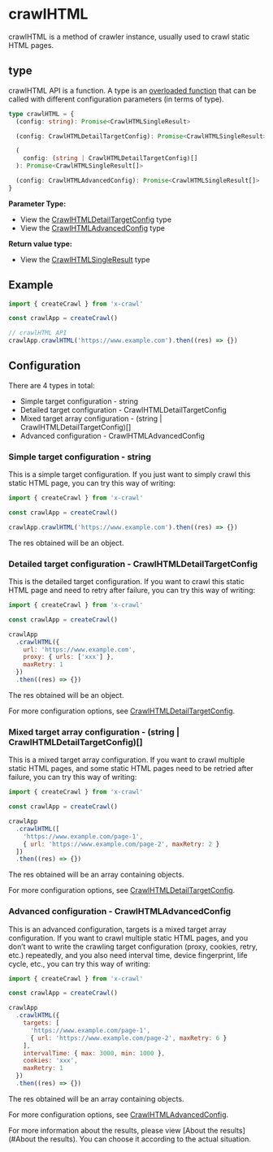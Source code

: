 # crawlHTML

crawlHTML is a method of crawler instance, usually used to crawl static HTML pages.

## type

crawlHTML API is a function. A type is an [overloaded function](https://www.typescriptlang.org/docs/handbook/2/functions.html#function-overloads) that can be called with different configuration parameters (in terms of type).

```ts
type crawlHTML = {
  (config: string): Promise<CrawlHTMLSingleResult>

  (config: CrawlHTMLDetailTargetConfig): Promise<CrawlHTMLSingleResult>

  (
    config: (string | CrawlHTMLDetailTargetConfig)[]
  ): Promise<CrawlHTMLSingleResult[]>

  (config: CrawlHTMLAdvancedConfig): Promise<CrawlHTMLSingleResult[]>
}
```

**Parameter Type:**

- View the [CrawlHTMLDetailTargetConfig](#CrawlHTMLDetailTargetConfig) type
- View the [CrawlHTMLAdvancedConfig](#CrawlHTMLAdvancedConfig) type

**Return value type:**

- View the [CrawlHTMLSingleResult](#CrawlHTMLSingleResult) type

## Example

```js
import { createCrawl } from 'x-crawl'

const crawlApp = createCrawl()

// crawlHTML API
crawlApp.crawlHTML('https://www.example.com').then((res) => {})
```

## Configuration

There are 4 types in total:

- Simple target configuration - string
- Detailed target configuration - CrawlHTMLDetailTargetConfig
- Mixed target array configuration - (string | CrawlHTMLDetailTargetConfig)[]
- Advanced configuration - CrawlHTMLAdvancedConfig

### Simple target configuration - string

This is a simple target configuration. If you just want to simply crawl this static HTML page, you can try this way of writing:

```js
import { createCrawl } from 'x-crawl'

const crawlApp = createCrawl()

crawlApp.crawlHTML('https://www.example.com').then((res) => {})
```

The res obtained will be an object.

### Detailed target configuration - CrawlHTMLDetailTargetConfig

This is the detailed target configuration. If you want to crawl this static HTML page and need to retry after failure, you can try this way of writing:

```js
import { createCrawl } from 'x-crawl'

const crawlApp = createCrawl()

crawlApp
  .crawlHTML({
    url: 'https://www.example.com',
    proxy: { urls: ['xxx'] },
    maxRetry: 1
  })
  .then((res) => {})
```

The res obtained will be an object.

For more configuration options, see [CrawlHTMLDetailTargetConfig](#CrawlHTMLDetailTargetConfig).

### Mixed target array configuration - (string | CrawlHTMLDetailTargetConfig)[]

This is a mixed target array configuration. If you want to crawl multiple static HTML pages, and some static HTML pages need to be retried after failure, you can try this way of writing:

```js
import { createCrawl } from 'x-crawl'

const crawlApp = createCrawl()

crawlApp
  .crawlHTML([
    'https://www.example.com/page-1',
    { url: 'https://www.example.com/page-2', maxRetry: 2 }
  ])
  .then((res) => {})
```

The res obtained will be an array containing objects.

For more configuration options, see [CrawlHTMLDetailTargetConfig](#CrawlHTMLDetailTargetConfig).

### Advanced configuration - CrawlHTMLAdvancedConfig

This is an advanced configuration, targets is a mixed target array configuration. If you want to crawl multiple static HTML pages, and you don’t want to write the crawling target configuration (proxy, cookies, retry, etc.) repeatedly, and you also need interval time, device fingerprint, life cycle, etc., you can try this way of writing:

```js
import { createCrawl } from 'x-crawl'

const crawlApp = createCrawl()

crawlApp
  .crawlHTML({
    targets: [
      'https://www.example.com/page-1',
      { url: 'https://www.example.com/page-2', maxRetry: 6 }
    ],
    intervalTime: { max: 3000, min: 1000 },
    cookies: 'xxx',
    maxRetry: 1
  })
  .then((res) => {})
```

The res obtained will be an array containing objects.

For more configuration options, see [CrawlHTMLAdvancedConfig](#CrawlHTMLAdvancedConfig).

For more information about the results, please view [About the results](#About the results). You can choose it according to the actual situation.
